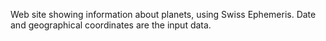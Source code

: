 Web site showing information about planets, using Swiss Ephemeris. Date and geographical coordinates are the input data.